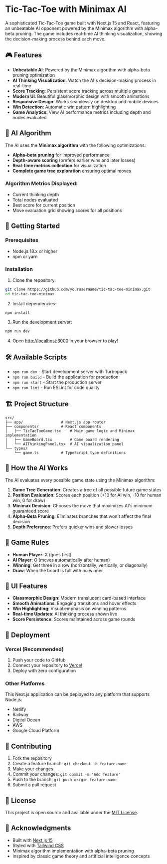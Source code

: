 # Tic-Tac-Toe with Minimax AI

A sophisticated Tic-Tac-Toe game built with Next.js 15 and React, featuring an unbeatable AI opponent powered by the Minimax algorithm with alpha-beta pruning. The game includes real-time AI thinking visualization, showing the decision-making process behind each move.

## 🎮 Features

- **Unbeatable AI**: Powered by the Minimax algorithm with alpha-beta pruning optimization
- **AI Thinking Visualization**: Watch the AI's decision-making process in real-time
- **Score Tracking**: Persistent score tracking across multiple games
- **Modern UI**: Beautiful glassmorphic design with smooth animations
- **Responsive Design**: Works seamlessly on desktop and mobile devices
- **Win Detection**: Automatic win pattern highlighting
- **Game Analytics**: View AI performance metrics including depth and nodes evaluated

## 🤖 AI Algorithm

The AI uses the **Minimax algorithm** with the following optimizations:

- **Alpha-beta pruning** for improved performance
- **Depth-aware scoring** (prefers earlier wins and later losses)
- **Real-time metrics collection** for visualization
- **Complete game tree exploration** ensuring optimal moves

### Algorithm Metrics Displayed:
- Current thinking depth
- Total nodes evaluated
- Best score for current position
- Move evaluation grid showing scores for all positions

## 🚀 Getting Started

### Prerequisites

- Node.js 18.x or higher
- npm or yarn

### Installation

1. Clone the repository:
```bash
git clone https://github.com/yourusername/tic-tac-toe-minimax.git
cd tic-tac-toe-minimax
```

2. Install dependencies:
```bash
npm install
```

3. Run the development server:
```bash
npm run dev
```

4. Open [http://localhost:3000](http://localhost:3000) in your browser to play!

## 🛠️ Available Scripts

- `npm run dev` - Start development server with Turbopack
- `npm run build` - Build the application for production
- `npm run start` - Start the production server
- `npm run lint` - Run ESLint for code quality

## 🏗️ Project Structure

```
src/
├── app/                 # Next.js app router
├── components/          # React components
│   ├── TicTacToeGame.tsx    # Main game logic and Minimax implementation
│   ├── GameBoard.tsx        # Game board rendering
│   └── AIThinkingPanel.tsx  # AI visualization panel
└── types/
    └── game.ts          # TypeScript type definitions
```

## 🧠 How the AI Works

The AI evaluates every possible game state using the Minimax algorithm:

1. **Game Tree Generation**: Creates a tree of all possible future game states
2. **Position Evaluation**: Scores each position (+10 for AI win, -10 for human win, 0 for draw)
3. **Minimax Decision**: Chooses the move that maximizes AI's minimum guaranteed score
4. **Alpha-Beta Pruning**: Eliminates branches that won't affect the final decision
5. **Depth Preference**: Prefers quicker wins and slower losses

## 🎯 Game Rules

- **Human Player**: X (goes first)
- **AI Player**: O (moves automatically after human)
- **Winning**: Get three in a row (horizontally, vertically, or diagonally)
- **Draw**: When the board is full with no winner

## 🎨 UI Features

- **Glassmorphic Design**: Modern translucent card-based interface
- **Smooth Animations**: Engaging transitions and hover effects
- **Win Highlighting**: Visual emphasis on winning patterns
- **Real-time Updates**: AI thinking process shown live
- **Score Persistence**: Scores maintained across game rounds

## 🚀 Deployment

### Vercel (Recommended)

1. Push your code to GitHub
2. Connect your repository to [Vercel](https://vercel.com)
3. Deploy with zero configuration

### Other Platforms

This Next.js application can be deployed to any platform that supports Node.js:
- Netlify
- Railway
- Digital Ocean
- AWS
- Google Cloud Platform

## 🤝 Contributing

1. Fork the repository
2. Create a feature branch: `git checkout -b feature-name`
3. Make your changes
4. Commit your changes: `git commit -m 'Add feature'`
5. Push to the branch: `git push origin feature-name`
6. Submit a pull request

## 📝 License

This project is open source and available under the [MIT License](LICENSE).

## 🙏 Acknowledgments

- Built with [Next.js 15](https://nextjs.org/)
- Styled with [Tailwind CSS](https://tailwindcss.com/)
- Minimax algorithm implementation with alpha-beta pruning
- Inspired by classic game theory and artificial intelligence concepts
